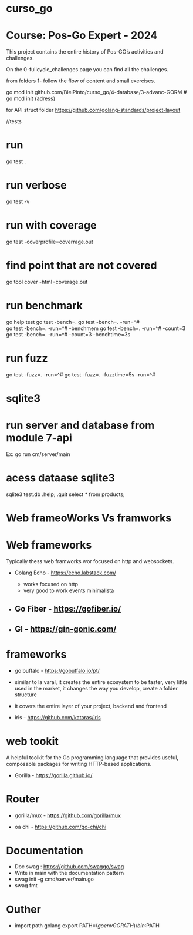 # curso_go 
# Course: Pos-Go Expert - 2024

This project contains the entire history of Pos-GO’s activities and challenges.

On the 0-fullcycle_challenges page you can find all the challenges.

from folders 1- follow the flow of content and small exercises.


go mod init  github.com/BielPinto/curso_go/4-database/3-advanc-GORM # go mod init {adress} 

 for API struct folder
  https://github.com/golang-standards/project-layout



//tests

# run
go test .
 # run verbose
 go test -v
 # run with coverage
 go test -coverprofile=coverrage.out

# find point that are not covered
go tool cover -html=coverage.out

# run benchmark  
go help test
go test -bench=.
go test -bench=. -run=^#    
go test -bench=. -run=^# -benchmem
go test -bench=. -run=^# -count=3
go test -bench=. -run=^# -count=3 -benchtime=3s

# run fuzz
go test -fuzz=. -run=^#
go test -fuzz=. -fuzztime=5s -run=^#


# sqlite3
  # run server and database from  module 7-api
  Ex: go run cm/server/main 
  # acess dataase sqlite3
  sqlite3 test.db 
  .help;
  .quit
  select * from products;



# Web frameoWorks Vs framworks
 # Web frameworks
  Typically thess web framworks wor focused on http and websockets.

  - Golang Echo -  https://echo.labstack.com/
    - works focused on  http  
    - very good to work events minimalista

  - Go Fiber -  https://gofiber.io/
    - 

  - GI - https://gin-gonic.com/
    -

#  frameworks
 - go buffalo -  https://gobuffalo.io/pt/
  - similar to la varal, it creates the entire ecosystem to be faster, very little used in the market, it changes the way you develop, create a folder structure
  - it covers the entire layer of your project, backend and frontend
 
 - iris -  https://github.com/kataras/iris

 #  web tookit
  A helpful toolkit for the Go programming language that provides useful, composable packages for writing HTTP-based applications.

  - Gorilla - https://gorilla.github.io/

 #  Router 
  - gorilla/mux - https://github.com/gorilla/mux

  - oa chi -  https://github.com/go-chi/chi



# Documentation
 - Doc swag : https://github.com/swaggo/swag
 - Write in main with the documentation pattern
 - swag init -g cmd/server/main.go
 - swag fmt


# Outher

- import path golang
 export PATH=$(go env GOPATH)/bin:$PATH